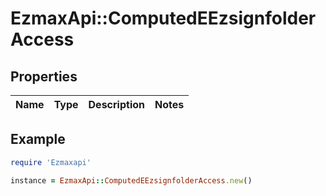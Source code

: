 # EzmaxApi::ComputedEEzsignfolderAccess

## Properties

| Name | Type | Description | Notes |
| ---- | ---- | ----------- | ----- |

## Example

```ruby
require 'Ezmaxapi'

instance = EzmaxApi::ComputedEEzsignfolderAccess.new()
```

